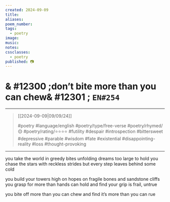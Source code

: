 ```yaml
---
created: 2024-09-09
title:
aliases:
poem_number:
tags:
  - poetry
image:
music:
notes:
cssclasses:
  - poetry
published: 📷
---
```

# & #12300 ;don’t bite more than you can chew& #12301 ; `EN#254`

---

> [[2024-09-09|09/09/24]]
> 
> #poetry 
> #language/english 
> #poetry/type/free-verse 
> #poetry/rhymed/🟡 
> #poetry/rating/⭐⭐⭐⭐ 
> #futility #despair #introspection #bittersweet #depressive #parable #wisdom #fate #existential #disappointing-reality #loss #thought-provoking 

---

you take the world in greedy bites
unfolding dreams too large to hold
you chase the stars with reckless strides
but every step leaves behind some cold

you build your towers high on hopes
on fragile bones and sandstone cliffs
you grasp for more than hands can hold
and find your grip is frail, untrue

you bite off more than you can chew
and find it’s more than you can rue